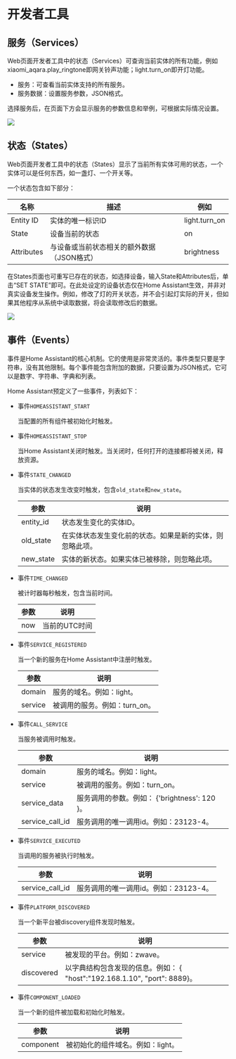 # 开发者工具


## 服务（Services）

Web页面开发者工具中的状态（Services）可查询当前实体的所有功能，例如xiaomi_aqara.play_ringtone即网关铃声功能；light.turn_on即开灯功能。

- 服务：可查看当前实体支持的所有服务。
- 服务数据：设置服务参数，JSON格式。

选择服务后，在页面下方会显示服务的参数信息和举例，可根据实际情况设置。

![](http://cdn.cnbj2.fds.api.mi-img.com/cdn/aiot/doc-images/zh/home-assistant/services.png)



## 状态（States）

Web页面开发者工具中的状态（States）显示了当前所有实体可用的状态，一个实体可以是任何东西，如一盏灯、一个开关等。

一个状态包含如下部分：

| 名称         | 描述                      | 例如            |
| ---------- | ----------------------- | ------------- |
| Entity ID  | 实体的唯一标识ID               | light.turn_on |
| State      | 设备当前的状态                 | on            |
| Attributes | 与设备或当前状态相关的额外数据（JSON格式） | brightness    |

在States页面也可重写已存在的状态，如选择设备，输入State和Attributes后，单击“SET STATE”即可。在此处设定的设备状态仅在Home Assistant生效，并非对真实设备发生操作。例如，修改了灯的开关状态，并不会引起灯实际的开关，但如果其他程序从系统中读取数据，将会读取修改后的数据。

![](http://cdn.cnbj2.fds.api.mi-img.com/cdn/aiot/doc-images/zh/home-assistant/state-0.png)



## 事件（Events）

事件是Home Assistant的核心机制。它的使用是非常灵活的。事件类型只要是字符串，没有其他限制。每个事件能包含附加的数据，只要设置为JSON格式，它可以是数字、字符串、字典和列表。

Home Assistant预定义了一些事件，列表如下：

- 事件`HOMEASSISTANT_START`

  当配置的所有组件被初始化时触发。

- 事件`HOMEASSISTANT_STOP`

  当Home Assistant关闭时触发。当关闭时，任何打开的连接都将被关闭，释放资源。

- 事件`STATE_CHANGED`

  当实体的状态发生改变时触发，包含`old_state`和`new_state`。

  | 参数        | 说明                           |
  | --------- | ---------------------------- |
  | entity_id | 状态发生变化的实体ID。                 |
  | old_state | 在实体状态发生变化前的状态。如果是新的实体，则忽略此项。 |
  | new_state | 实体的新状态。如果实体已被移除，则忽略此项。       |

- 事件`TIME_CHANGED`

  被计时器每秒触发，包含当前时间。

  | 参数   | 说明       |
  | ---- | -------- |
  | now  | 当前的UTC时间 |

- 事件`SERVICE_REGISTERED`

  当一个新的服务在Home Assistant中注册时触发。

  | 参数      | 说明                 |
  | ------- | ------------------ |
  | domain  | 服务的域名。例如：light。    |
  | service | 被调用的服务。例如：turn_on。 |

- 事件`CALL_SERVICE`

  当服务被调用时触发。

  | 参数              | 说明                                |
  | --------------- | --------------------------------- |
  | domain          | 服务的域名。例如：light。                   |
  | service         | 被调用的服务。例如：turn_on。                |
  | service_data    | 服务调用的参数。例如： {'brightness': 120 }。 |
  | service_call_id | 服务调用的唯一调用id。例如：23123-4。           |

- 事件`SERVICE_EXECUTED`

  当调用的服务被执行时触发。

  | 参数              | 说明                      |
  | --------------- | ----------------------- |
  | service_call_id | 服务调用的唯一调用id。例如：23123-4。 |

- 事件`PLATFORM_DISCOVERED`

  当一个新平台被discovery组件发现时触发。

  | 参数         | 说明                                       |
  | ---------- | ---------------------------------------- |
  | service    | 被发现的平台。例如：zwave。                         |
  | discovered | 以字典结构包含发现的信息。例如： { "host":"192.168.1.10", "port": 8889}。 |

- 事件`COMPONENT_LOADED`

  当一个新的组件被加载和初始化时触发。

  | 参数        | 说明                  |
  | --------- | ------------------- |
  | component | 被初始化的组件域名。例如：light。 |


